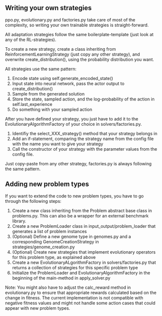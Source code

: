 ## Writing your own strategies

ppo.py, evolutionary.py and factories.py take care of most of the complexity,
so writing your own trainable strategies is straight-forward.

All adaptation strategies follow the same boilerplate-template (just look at any of the RL-strategies).

To create a new strategy, create a class inheriting from ReinforcementLearningStrategy (just copy any other strategy),
and overwrite create_distribution(), using the probability distribution you want.

All strategies use the same pattern:

1. Encode state using self.generate_encoded_state()
2. Input state into neural network, pass the actor output to create_distribution()
3. Sample from the generated solution
4. Store the state, sampled action, and the log-probability of the action in self.last_experience
5. Do something with your sampled action

After you have defined your strategy, you just have to add it to the EvolutionaryAlgorithmFactory of your choice in solvers/factories.py.  

1. Identifiy the select_XXX_strategy() method that your strategy belongs in
2. Add an if-statement, comparing the strategy name from the config file with the name you want to give your strategy
3. Call the constructor of your strategy with the parameter values from the config file.

Just copy-paste from any other strategy, factories.py is always following the same pattern.

## Adding new problem types

If you want to extend the code to new problem types, you have to go through the following steps:

1. Create a new class inheriting from the Problem abstract base class in problems.py. This can also be a wrapper for an external benchmark library.
2. Create a new ProblemLoader class in input_output/problem_loader that generates a list of problem instances
3. (Optional) Define a new genome type in genomes.py and a corresponding GenomeCreationStrategy in strategies/genome_creation.py
4. (Optional) Create new strategies that implement evolutionary operators for this problem type, as explained above
5. Create a new EvolutionaryALgorithmFactory in solvers/factories.py that returns a collection of strategies for this specific problem type
6. Initialize the ProblemLoader and EvolutionaryAlgorithmFactory in the beginning of the main-method in apply_solver.py

Note: You might also have to adjust the calc_reward method in evolutionary.py to ensure that appropriate rewards calculated based on the change in fitness.
The current implementation is not compatible with negative fitness values and might not handle some action cases that could appear with new problem types.
